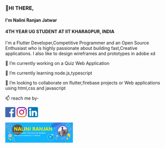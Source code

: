 <h3>👋HI THERE,</h3>
<h4>I'm Nalini Ranjan Jatwar</h4>
<h4>4TH YEAR UG STUDENT AT IIT KHARAGPUR, INDIA</h4>
<p>I'm a Flutter Developer,Competitive Programmer and an Open Source Enthusiast who is highly passionate about building fast,Creative applications. I also like to design wireframes and prototypes in adobe xd</p>
<p>🔭 I’m currently working on a Quiz Web Application</p>
<p>🌱 I’m currently learning node.js,typescript</p>
<p>🤝 I’m looking to collaborate on flutter,firebase projects or Web applications using html,css and javascript</p>
<p>📫 reach me by-</p>
<p><a href="https://www.facebook.com/profile.php?id=100009726781584" target="_blank"><img src="facebook.png" height="32px"></a>
<a href="https://www.instagram.com/_nalini.ranjan/?hl=en" target="_blank"><img src="instagram.png" height="32px"></a>
<a href="https://www.linkedin.com/in/nalini-jatwar-23b651147" target="_blank"><img src="linkedin.png" height="32px"></a></p>
<p><img src="gitcover1.png" height="64px"></p>
<!--
**nalini21/nalini21** is a ✨ _special_ ✨ repository because its `README.md` (this file) appears on your GitHub profile.

Here are some ideas to get you started:

- 🔭 I’m currently working on ...
- 🌱 I’m currently learning ...
- 👯 I’m looking to collaborate on ...
- 🤔 I’m looking for help with ...
- 💬 Ask me about ...
- 📫 How to reach me: ...
- 😄 Pronouns: ...
- ⚡ Fun fact: ...
-->
